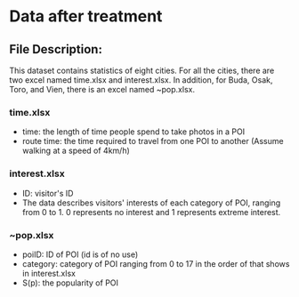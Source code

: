# Data after treatment

## File Description:

This dataset contains statistics of eight cities. For all the cities, there are two excel named time.xlsx and interest.xlsx. In addition, for Buda, Osak, Toro, and Vien, there is an excel named ~pop.xlsx.

### time.xlsx

- time: the length of time people spend to take photos in a POI
- route time: the time required to travel from one POI to another (Assume walking at a speed of 4km/h)

### interest.xlsx

- ID: visitor's ID
- The data describes visitors' interests of each category of POI, ranging from 0 to 1. 0 represents no interest and 1 represents extreme interest.

### ~pop.xlsx

- poiID: ID of POI (id is of no use)
- category: category of POI ranging from 0 to 17 in the order of that shows in interest.xlsx
- S(p): the popularity of POI

